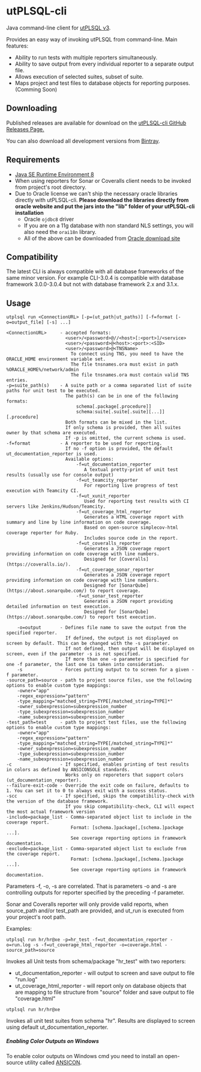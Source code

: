 # utPLSQL-cli
Java command-line client for [utPLSQL v3](https://github.com/utPLSQL/utPLSQL/).

Provides an easy way of invoking utPLSQL from command-line. Main features:

* Ability to run tests with multiple reporters simultaneously.
* Ability to save output from every individual reporter to a separate output file.
* Allows execution of selected suites, subset of suite.
* Maps project and test files to database objects for reporting purposes. (Comming Soon)

## Downloading

Published releases are available for download on the [utPLSQL-cli GitHub Releases Page.](https://github.com/utPLSQL/utPLSQL-cli/releases)

You can also download all development versions from [Bintray](https://bintray.com/viniciusam/utPLSQL-cli/utPLSQL-cli-develop#files).


## Requirements
* [Java SE Runtime Environment 8](http://www.oracle.com/technetwork/java/javase/downloads/jre8-downloads-2133155.html)
* When using reporters for Sonar or Coveralls client needs to be invoked from project's root directory.
* Due to Oracle license we can't ship the necessary oracle libraries directly with utPLSQL-cli. <b>Please download the libraries directly from oracle website and put the jars into the "lib" folder of your utPLSQL-cli installation</b>
  * Oracle `ojdbc8` driver
  * If you are on a 11g database with non standard NLS settings, you will also need the `orai18n` library.
  * All of the above can be downloaded from [Oracle download site](http://www.oracle.com/technetwork/database/features/jdbc/jdbc-ucp-122-3110062.html)

## Compatibility
The latest CLI is always compatible with all database frameworks of the same minor version.
For example CLI-3.0.4 is compatible with database framework 3.0.0-3.0.4 but not with database framework 2.x and 3.1.x.

## Usage

`utplsql run <ConnectionURL> [-p=(ut_path|ut_paths)] [-f=format [-o=output_file] [-s] ...]`

```
<ConnectionURL>     - accepted formats:
                      <user>/<password>@//<host>[:<port>]/<service>
                      <user>/<password>@<host>:<port>:<SID> 
                      <user>/<password>@<TNSName> 
                        To connect using TNS, you need to have the ORACLE_HOME environment variable set.
                        The file tnsnames.ora must exist in path %ORACLE_HOME%/network/admin
                        The file tnsnames.ora must contain valid TNS entries. 
-p=suite_path(s)    - A suite path or a comma separated list of suite paths for unit test to be executed.     
                      The path(s) can be in one of the following formats:
                          schema[.package[.procedure]]
                          schema:suite[.suite[.suite][...]][.procedure]
                      Both formats can be mixed in the list.
                      If only schema is provided, then all suites owner by that schema are executed.
                      If -p is omitted, the current schema is used.
-f=format           - A reporter to be used for reporting.
                      If no -f option is provided, the default ut_documentation_reporter is used.
                      Available options:
                          -f=ut_documentation_reporter
                             A textual pretty-print of unit test results (usually use for console output)
                          -f=ut_teamcity_reporter
                             For reporting live progress of test execution with Teamcity CI. 
                          -f=ut_xunit_reporter
                             Used for reporting test results with CI servers like Jenkins/Hudson/Teamcity.
                          -f=ut_coverage_html_reporter
                             Generates a HTML coverage report with summary and line by line information on code coverage.
                             Based on open-source simplecov-html coverage reporter for Ruby.
                             Includes source code in the report.
                          -f=ut_coveralls_reporter
                             Generates a JSON coverage report providing information on code coverage with line numbers.
                             Designed for [Coveralls](https://coveralls.io/).
                          -f=ut_coverage_sonar_reporter
                             Generates a JSON coverage report providing information on code coverage with line numbers.
                             Designed for [SonarQube](https://about.sonarqube.com/) to report coverage.
                          -f=ut_sonar_test_reporter
                             Generates a JSON report providing detailed information on test execution.
                             Designed for [SonarQube](https://about.sonarqube.com/) to report test execution.
  
    -o=output       - Defines file name to save the output from the specified reporter.
                      If defined, the output is not displayed on screen by default. This can be changed with the -s parameter.
                      If not defined, then output will be displayed on screen, even if the parameter -s is not specified.
                      If more than one -o parameter is specified for one -f parameter, the last one is taken into consideration.
    -s              - Forces putting output to to screen for a given -f parameter.
-source_path=source - path to project source files, use the following options to enable custom type mappings:
    -owner="app"
    -regex_expression="pattern"
    -type_mapping="matched_string=TYPE[/matched_string=TYPE]*"
    -owner_subexpression=subexpression_number
    -type_subexpression=subexpression_number
    -name_subexpression=subexpression_number
-test_path=test     - path to project test files, use the following options to enable custom type mappings:
    -owner="app"
    -regex_expression="pattern"
    -type_mapping="matched_string=TYPE[/matched_string=TYPE]*"
    -owner_subexpression=subexpression_number
    -type_subexpression=subexpression_number
    -name_subexpression=subexpression_number
-c                  - If specified, enables printing of test results in colors as defined by ANSICONSOLE standards. 
                      Works only on reporeters that support colors (ut_documentation_reporter).
--failure-exit-code - Override the exit code on failure, defaults to 1. You can set it to 0 to always exit with a success status.
-scc                - If specified, skips the compatibility-check with the version of the database framework.
                      If you skip compatibility-check, CLI will expect the most actual framework version
-include=package_list - Comma-separated object list to include in the coverage report.
                        Format: [schema.]package[,[schema.]package ...].
                        See coverage reporting options in framework documentation.
-exclude=package_list - Comma-separated object list to exclude from the coverage report.
                        Format: [schema.]package[,[schema.]package ...].
                        See coverage reporting options in framework documentation.
```

Parameters -f, -o, -s are correlated. That is parameters -o and -s are controlling outputs for reporter specified by the preceding -f parameter.

Sonar and Coveralls reporter will only provide valid reports, when source_path and/or test_path are provided, and ut_run is executed from your project's root path.

Examples:

```
utplsql run hr/hr@xe -p=hr_test -f=ut_documentation_reporter -o=run.log -s -f=ut_coverage_html_reporter -o=coverage.html -source_path=source
```

Invokes all Unit tests from schema/package "hr_test" with two reporters:

* ut_documentation_reporter - will output to screen and save output to file "run.log"
* ut_coverage_html_reporter - will report only on database objects that are mapping to file structure from "source" folder and save output to file "coverage.html"

```
utplsql run hr/hr@xe
```

Invokes all unit test suites from schema "hr". Results are displayed to screen using default ut_documentation_reporter.

##### Enabling Color Outputs on Windows

To enable color outputs on Windows cmd you need to install an open-source utility called [ANSICON](http://adoxa.altervista.org/ansicon/).
